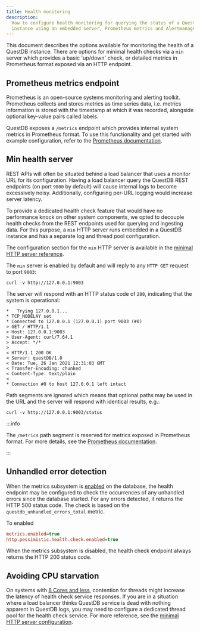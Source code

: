 ```yaml
---
title: Health monitoring
description:
  How to configure health monitoring for querying the status of a QuestDB
  instance using an embedded server, Prometheus metrics and Alertmanager.
---
```


This document describes the options available for monitoring the health of a
QuestDB instance. There are options for minimal health checks via a `min` server
which provides a basic 'up/down' check, or detailed metrics in Prometheus format
exposed via an HTTP endpoint.

## Prometheus metrics endpoint

Prometheus is an open-source systems monitoring and alerting toolkit. Prometheus
collects and stores metrics as time series data, i.e. metrics information is
stored with the timestamp at which it was recorded, alongside optional key-value
pairs called labels.

QuestDB exposes a `/metrics` endpoint which provides internal system metrics in
Prometheus format. To use this functionality and get started with example
configuration, refer to the
[Prometheus documentation](/docs/third-party-tools/prometheus/).

## Min health server

REST APIs will often be situated behind a load balancer that uses a monitor URL
for its configuration. Having a load balancer query the QuestDB REST endpoints
(on port `9000` by default) will cause internal logs to become excessively
noisy. Additionally, configuring per-URL logging would increase server latency.

To provide a dedicated health check feature that would have no performance knock
on other system components, we opted to decouple health checks from the REST
endpoints used for querying and ingesting data. For this purpose, a `min` HTTP
server runs embedded in a QuestDB instance and has a separate log and thread
pool configuration.

The configuration section for the `min` HTTP server is available in the
[minimal HTTP server reference](/docs/reference/configuration/#minimal-http-server).

The `min` server is enabled by default and will reply to any `HTTP GET` request
to port `9003`:

```shell title="GET health status of local instance"
curl -v http://127.0.0.1:9003
```

The server will respond with an HTTP status code of `200`, indicating that the
system is operational:

```shell title="200 'OK' response"
*   Trying 127.0.0.1...
* TCP_NODELAY set
* Connected to 127.0.0.1 (127.0.0.1) port 9003 (#0)
> GET / HTTP/1.1
> Host: 127.0.0.1:9003
> User-Agent: curl/7.64.1
> Accept: */*
>
< HTTP/1.1 200 OK
< Server: questDB/1.0
< Date: Tue, 26 Jan 2021 12:31:03 GMT
< Transfer-Encoding: chunked
< Content-Type: text/plain
<
* Connection #0 to host 127.0.0.1 left intact
```

Path segments are ignored which means that optional paths may be used in the URL
and the server will respond with identical results, e.g.:

```shell title="GET health status with arbitrary path"
curl -v http://127.0.0.1:9003/status
```

:::info

The `/metrics` path segment is reserved for metrics exposed in Prometheus
format. For more details, see the
[Prometheus documentation](/docs/third-party-tools/prometheus/).

:::

## Unhandled error detection

When the metrics subsystem is
[enabled](/docs/third-party-tools/prometheus/#scraping-prometheus-metrics-from-questdb)
on the database, the health endpoint may be configured to check the occurrences
of any unhandled errors since the database started. For any errors
detected, it returns the HTTP 500 status code. The check is based on the
`questdb_unhandled_errors_total` metric.

To enabled

```ini title="server.conf to enable critical error checks in the health check endpoint"
metrics.enabled=true
http.pessimistic.health.check.enabled=true
```

When the metrics subsystem is disabled, the health check endpoint always returns
the HTTP 200 status code.

## Avoiding CPU starvation

On systems with
[8 Cores and less](/docs/operations/capacity-planning/#cpu-cores), contention
for threads might increase the latency of health check service responses. If you
are in a situation where a load balancer thinks QuestDB service is dead with
nothing apparent in QuestDB logs, you may need to configure a dedicated thread
pool for the health check service. For more reference, see the
[minimal HTTP server configuration](/docs/reference/configuration/#minimal-http-server).
